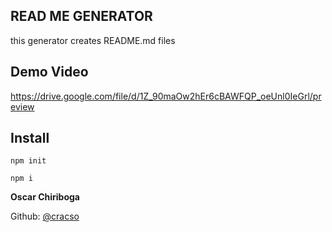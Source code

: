 ## READ ME GENERATOR 

this generator creates README.md files 

## Demo Video

https://drive.google.com/file/d/1Z_90maOw2hEr6cBAWFQP_oeUnl0IeGrl/preview

## Install

```npm init```


```npm i```

**Oscar Chiriboga**

Github: [@cracso](https://github.com/cracso)
